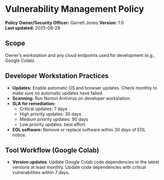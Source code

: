 # Vulnerability Management Policy

**Policy Owner/Security Officer:** Garrett Jones
**Version:** 1.0  
**Last updated:** 2025-08-28

## Scope
Owner’s workstation and any cloud endpoints used for development (e.g., Google Colab).

## Developer Workstation Practices
- **Updates:** Enable automatic OS and browser updates. Check monthly to make sure no automatic updates have failed.
- **Scanning:** Run Norton Antivirus on developer workstation.
- **SLA for remediation:**
   - Critical updates: 7 days
   - High priority updates: 30 days
   - Medium priority updates: 90 days
   - Low priority updates: best effort.
- **EOL software:** Remove or replace software within 30 days of EOL notice.

## Tool Workflow (Google Colab)

- **Version updates**: Update Google Colab code dependencies to the latest versions at least monthly. Update code dependencies with critical vulnerabilities within 7 days.
